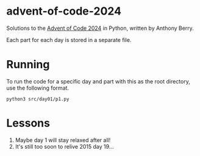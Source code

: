# advent-of-code-2024
Solutions to the [Advent of Code 2024](https://adventofcode.com/2024) in Python, written by Anthony Berry.

Each part for each day is stored in a separate file.

# Running
To run the code for a specific day and part with this as the root directory, use the following format.
```
python3 src/day01/p1.py
```

# Lessons
1. Maybe day 1 will stay relaxed after all!
2. It's still too soon to relive 2015 day 19...